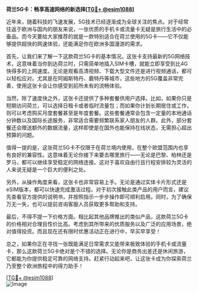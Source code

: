 **荷兰5G卡：畅享高速网络的新选择[[TG💪+ @esim1088](https://t.me/s/esim1088)]**

近年来，随着科技的飞速发展，5G技术已经逐渐成为全球关注的焦点。对于经常往返于欧洲与国内的朋友来说，一张优质的手机卡或流量卡无疑是旅行生活中的必备品。而今天要给大家推荐的就是一款特别适合在荷兰使用的5G卡——它不仅能够提供超快的网速体验，还能满足你在欧洲多国漫游的需求。

首先，让我们来了解一下这款荷兰5G卡的基本情况。这张卡支持最新的5G网络技术，这意味着当你到达荷兰时，只需简单地插入SIM卡槽，就能立即享受到比4G快得多的上网速度。无论是观看高清视频、下载大型文件还是进行视频通话，都可以轻松应对。尤其是在阿姆斯特丹、鹿特丹等城市，这些地方的5G覆盖非常完善，使用这张卡会让你感受到前所未有的流畅体验。

当然，除了速度快之外，这张卡还提供了多种套餐供用户选择。比如，如果你只是短期访问荷兰，可以选择日租卡或者临时流量包；而如果你计划长期居住或工作，则可以考虑购买月度套餐甚至是年度套餐。这些套餐通常会包含一定量的本地通话分钟数以及国际长途服务，非常适合需要频繁联系家人朋友的人群。此外，部分套餐还会赠送额外的数据流量，这样即使是在国外也能保持在线状态，无需担心超出预算的问题。

值得一提的是，这张荷兰5G卡不仅限于在荷兰境内使用，在整个欧盟范围内也享有良好的兼容性。这意味着无论你接下来要去哪里旅行——无论是巴黎、柏林还是罗马，都可以继续享受稳定的网络连接。这对于喜欢自由行且行程安排较为灵活的人来说无疑是一个巨大的便利之处。

另外，从操作角度来看，这张卡也非常容易上手。无论是通过实体卡片形式还是eSIM版本，都可以快速完成激活过程。对于初次接触此类产品的用户而言，建议先查看官方提供的说明书，并按照指示一步步操作即可顺利启用。同时，为了确保万无一失，也可以提前咨询客服人员获取更多帮助和支持。

最后，不得不提一下价格方面。相比起其他品牌推出的类似产品，这款荷兰5G卡的价格相对合理且性价比高。考虑到其所带来的优质服务以及广泛的应用场景，绝对值得投资。而且现在还有限时优惠活动正在进行中，早买早享受！

总之，如果你正在寻找一张既能满足日常需求又能带来极致体验的手机卡或流量卡，那么这款荷兰5G卡绝对是个不错的选择。无论你是商务出差还是休闲旅游，它都能为你提供稳定可靠的网络支持。赶紧行动起来吧，让这张卡成为你探索荷兰乃至整个欧洲旅程中的得力助手！

[[TG💪+ @esim1088](https://t.me/s/esim1088)]  
![Image](https://i.postimg.cc/4NQfJmqS/Snipaste-2025-05-13-00-14-12.png)